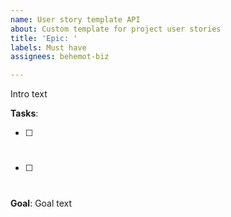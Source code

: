 ```yaml
---
name: User story template API
about: Custom template for project user stories
title: 'Epic: '
labels: Must have
assignees: behemot-biz

---
```

Intro text

**Tasks**:
- [ ] # 
- [ ] #

**Goal**: Goal text